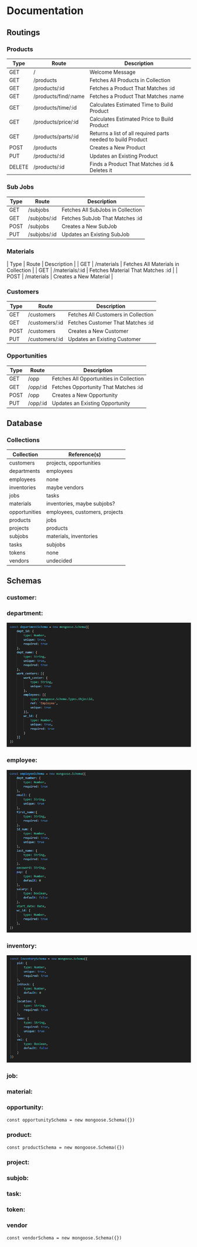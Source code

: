 # Documentation

## Routings

### Products

| Type    | Route                | Description   |
| ------- | -------------------- | ------------- |
| GET     | /                    | Welcome Message |
| GET     | /products            | Fetches All Products in Collection |
| GET     | /products/:id        | Fetches a Product That Matches :id |
| GET     | /products/find/:name | Fetches a Product That Matches :name |
| GET     | /products/time/:id   | Calculates Estimated Time to Build Product |
| GET     | /products/price/:id  | Calculates Estimated Price to Build Product |
| GET     | /products/parts/:id  | Returns a list of all required parts needed to build Product |
| POST    | /products            | Creates a New Product |
| PUT     | /products/:id        | Updates an Existing Product |
| DELETE  | /products/:id        | Finds a Product That Matches :id & Deletes it |

### Sub Jobs

| Type    | Route                | Description   |
| ------- | -------------------- | ------------- |
| GET     | /subjobs             | Fetches All SubJobs in Collection |
| GET     | /subjobs/:id         | Fetches SubJob That Matches :id |
| POST    | /subjobs             | Creates a New SubJob |
| PUT     | /subjobs/:id         | Updates an Existing SubJob |


### Materials

| Type    | Route                | Description   |
| GET     | /materials           | Fetches All Materials in Collection |
| GET     | /materials/:id       | Fetches Material That Matches :id |
| POST    | /materials           | Creates a New Material |

### Customers

| Type    | Route                | Description   |
| ------- | -------------------- | ------------- |
| GET     | /customers           | Fetches All Customers in Collection |
| GET     | /customers/:id       | Fetches Customer That Matches :id |
| POST    | /customers           | Creates a New Customer |
| PUT     | /customers/:id       | Updates an Existing Customer |

### Opportunities

| Type    | Route                | Description   |
| ------- | -------------------- | ------------- |
| GET     | /opp                 | Fetches All Opportunities in Collection |
| GET     | /opp/:id             | Fetches Opportunity That Matches :id |
| POST    | /opp                 | Creates a New Opportunity |
| PUT     | /opp/:id             | Updates an Existing Opportunity |

## Database

### Collections

| Collection    | Reference(s)  |
| ------------- | ------------- |
| customers     | projects, opportunities |
| departments   | employees     |
| employees     | none          |
| inventories   | maybe vendors |
| jobs          | tasks         |
| materials     | inventories, maybe subjobs? |
| opportunities | employees, customers, projects |
| products      | jobs          |
| projects      | products      |
| subjobs       | materials, inventories |
| tasks         | subjobs       |
| tokens        | none          |
| vendors       | undecided     |

## Schemas

### customer:


### department:

![Department Schema](./docs/imgs/departments-schema.PNG)

### employee:

![Employee Schema](./docs/imgs/employee-schema.PNG)

### inventory:

![Inventory Schema](./docs/imgs/inventory-schema.PNG)

### job:

### material:

### opportunity:

```
const opportunitySchema = new mongoose.Schema({})
```

### product:

```
const productSchema = new mongoose.Schema({})
```
### project:

### subjob:

### task:

### token:

### vendor

```
const vendorSchema = new mongoose.Schema({})
```